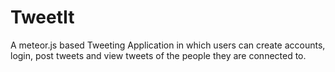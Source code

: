 # TweetIt
A meteor.js based Tweeting Application in which users can create accounts, login, post tweets and view tweets of the people they are connected to.
